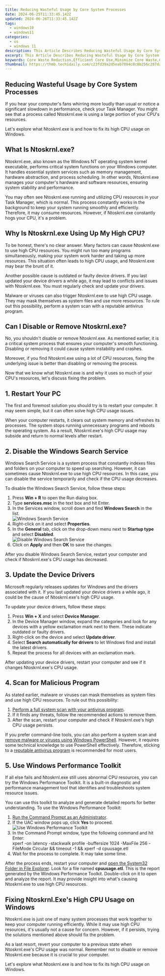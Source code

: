 ```yaml
---
title: Reducing Wasteful Usage by Core System Processes
date: 2024-06-25T11:33:45.142Z
updated: 2024-06-26T11:33:45.142Z
tags:
  - windows10
  - windows11
categories:
  - os
  - windows 11
description: This Article Describes Reducing Wasteful Usage by Core System Processes
excerpt: This Article Describes Reducing Wasteful Usage by Core System Processes
keywords: Core Waste Reduction,Efficient Core Use,Minimize Core Waste,Core Optimal Process,Resource-Saving Systems,System Waste Management,Streamlined Core Utility
thumbnail: https://thmb.techidaily.com/c23fd39a2d5eab7804c8c0b256c287da5a7d97c2d7588b0ef8db354da07eb1bf.jpg
---
```


## Reducing Wasteful Usage by Core System Processes

 If you hear your computer's fans whirring more loudly than usual or notice a significant slowdown in performance, check your Task Manager. You might see that a process called Ntoskrnl.exe is using a large portion of your CPU's resources.

 Let's explore what Ntoskrnl.exe is and how to fix its high CPU usage on Windows.

## What Is Ntoskrnl.exe?

 Ntoskrnl.exe, also known as the Windows NT operating system kernel executable, performs critical system functions on your Windows computer. It handles essential system services such as memory management, hardware abstraction, and process scheduling. In other words, Ntoskrnl.exe manages your computer's hardware and software resources, ensuring system stability and performance.

 You may often see Ntoskrnl.exe running and utilizing CPU resources in your Task Manager, which is normal. This process constantly works in the background to keep your system running smoothly and efficiently. Therefore, it may consume resources. However, if Ntoskrnl.exe constantly hogs your CPU, it's a problem.

## Why Is Ntoskrnl.exe Using Up My High CPU?

 To be honest, there's no clear answer. Many factors can cause Ntoskrnl.exe to use high CPU resources. You might run too many programs simultaneously, making your system work harder and taking up more resources. This situation often leads to high CPU usage, and Ntoskrnl.exe may bear the brunt of it.

 Another possible cause is outdated or faulty device drivers. If you last updated your device drivers a while ago, it may lead to conflicts and issues with Ntoskrnl.exe. You must regularly check and update your drivers.

 Malware or viruses can also trigger Ntoskrnl.exe to use high CPU usage. They may mask themselves as system files and use more resources. To rule out this possibility, perform a system scan with a reputable antivirus program.

## Can I Disable or Remove Ntoskrnl.exe?

 No, you shouldn't disable or remove Ntoskrnl.exe. As mentioned earlier, it is a critical system process that ensures your computer's smooth functioning. Disabling or removing it could cause system instability and crashes.

 Moreover, if you find Ntoskrnl.exe using a lot of CPU resources, fixing the underlying issue is better than disabling or removing the process.

 Now that we know what Ntoskrnl.exe is and why it uses so much of your CPU's resources, let's discuss fixing the problem.

## 1\. Restart Your PC

 The first and foremost solution you should try is to restart your computer. It may seem simple, but it can often solve high CPU usage issues.

 When your computer restarts, it clears out system memory and refreshes its processes. The system stops running unnecessary programs and reboots the operating system. As a result, Ntoskrnl.exe's high CPU usage may subside and return to normal levels after restart.

## 2\. Disable the Windows Search Service

 Windows Search Service is a system process that constantly indexes files and folders on your computer to speed up searching. However, it can sometimes cause Ntoskrnl.exe to use high CPU resources. In this case, you can disable the service temporarily and check if the CPU usage decreases.

 To disable the Windows Search Service, follow these steps:

1. Press **Win + R** to open the Run dialog box.
2. Type **services.msc** in the text box and hit Enter.
3. In the Services window, scroll down and find **Windows Search** in the list.  
![Windows Search Service](https://static1.makeuseofimages.com/wordpress/wp-content/uploads/2023/09/windows-search-service.jpg)
4. Right-click on it and select **Properties**.
5. In the **General** tab, click on the drop-down menu next to **Startup type** and select **Disabled**.  
![Disable Windows Search Service](https://static1.makeuseofimages.com/wordpress/wp-content/uploads/2023/09/disable-windows-search-service.jpg)
6. Click on **Apply** and then **OK** to save the changes.

 After you disable Windows Search Service, restart your computer and check if Ntoskrnl.exe's CPU usage has decreased.

## 3\. Update the Device Drivers

 Microsoft regularly releases updates for Windows and the drivers associated with it. If you last updated your device drivers a while ago, it could be the cause of Ntoskrnl.exe's high CPU usage.

 To update your device drivers, follow these steps:

1. Press **Win + X** and select **Device Manager**.
2. In the Device Manager window, expand the categories and look for any devices with a yellow exclamation mark next to them. These indicate outdated or faulty drivers.
3. Right-click on the device and select **Update driver**.
4. Select **Search automatically for drivers** to let Windows find and install the latest drivers.
5. Repeat the process for all devices with an exclamation mark.

 After updating your device drivers, restart your computer and see if it changes Ntoskrnl.exe's CPU usage.

## 4\. Scan for Malicious Program

 As stated earlier, malware or viruses can mask themselves as system files and use high CPU resources. To rule out this possibility:

1. [Perform a full system scan with your antivirus program](https://www.makeuseof.com/scan-for-viruses-without-buying-antivirus-software/).
2. If it finds any threats, follow the recommended actions to remove them.
3. After the scan, restart your computer and check if Ntoskrnl.exe's high CPU usage persists.

 If you prefer command-line tools, you can also perform a system scan and [remove malware or viruses using Windows PowerShell](https://www.makeuseof.com/how-to-use-powershell-to-scan-windows-10-for-malware/). However, it requires some technical knowledge to use PowerShell effectively. Therefore, sticking to a [reputable antivirus program](https://www.makeuseof.com/windows-11-antivirus-apps/) is recommended for most users.

## 5\. Use Windows Performance Toolkit

 If all else fails and Ntoskrnl.exe still uses abnormal CPU resources, you can try the Windows Performance Toolkit. It is a built-in diagnostic and performance management tool that identifies and troubleshoots system resource issues.

 You can use this toolkit to analyze and generate detailed reports for better understanding. To use the Windows Performance Toolkit:

1. [Run the Command Prompt as an Administrator](https://www.makeuseof.com/windows-run-command-prompt-admin/).
2. If the UAC window pops up, click **Yes** to proceed.  
![Use Windows Performance Toolkit](https://static1.makeuseofimages.com/wordpress/wp-content/uploads/2023/09/use-windows-performance-toolkit.jpg)
3. In the Command Prompt window, type the following command and hit Enter:  
xperf -on latency -stackwalk profile -buffersize 1024 -MaxFile 256 -FileMode Circular && timeout -1 && xperf -d cpuusage.etl
4. Wait for the process to complete. It may take some time.

 After the process ends, restart your computer and [open the System32 Folder in File Explorer](https://www.makeuseof.com/windows-11-open-system32/). Look for a file named **cpuusage.etl**. This is the report generated by the Windows Performance Toolkit. Double-click on it to open and analyze the report. It may provide insight into what's causing Ntoskrnl.exe to use high CPU resources.

## Fixing Ntoskrnl.Exe's High CPU Usage on Windows

 Ntoskrnl.exe is just one of many system processes that work together to keep your computer running efficiently. While it may use high CPU resources, it's usually not a cause for concern. However, if it persists, trying the solutions mentioned above should fix the problem.

 As a last resort, revert your computer to a previous state when Ntoskrnl.exe's CPU usage was normal. Remember not to disable or remove Ntoskrnl.exe because it is crucial to your computer.

 Let's explore what Ntoskrnl.exe is and how to fix its high CPU usage on Windows.



<ins class="adsbygoogle"
      style="display:block"
      data-ad-client="ca-pub-7571918770474297"
      data-ad-slot="8358498916"
      data-ad-format="auto"
      data-full-width-responsive="true"></ins>